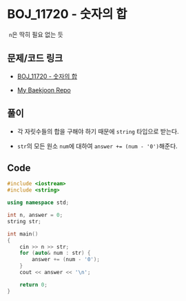# BOJ_11720 - 숫자의 합

&nbsp;`n`은 딱히 필요 없는 듯

## 문제/코드 링크

- [BOJ_11720 - 숫자의 합](https://www.acmicpc.net/problem/11720)

- [My Baekjoon Repo](https://github.com/Meantint/Baekjoon)

## 풀이

- 각 자릿수들의 합을 구해야 하기 때문에 `string` 타입으로 받는다.

- `str`의 모든 원소 `num`에 대하여 `answer += (num - '0')`해준다.

## Code

```cpp
#include <iostream>
#include <string>

using namespace std;

int n, answer = 0;
string str;

int main()
{
    cin >> n >> str;
    for (auto& num : str) {
        answer += (num - '0');
    }
    cout << answer << '\n';

    return 0;
}
```

